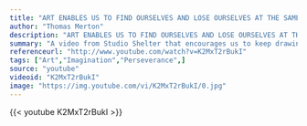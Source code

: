 ```yaml
---
title: "ART ENABLES US TO FIND OURSELVES AND LOSE OURSELVES AT THE SAME TIME."
author: "Thomas Merton"
description: "ART ENABLES US TO FIND OURSELVES AND LOSE OURSELVES AT THE SAME TIME. - Thomas Merton quotes from GetInspired365.com"
summary: "A video from Studio Shelter that encourages us to keep drawing"
referenceurl: "http://www.youtube.com/watch?v=K2MxT2rBukI"
tags: ["Art","Imagination","Perseverance",]
source: "youtube"
videoid: "K2MxT2rBukI"
image: "https://img.youtube.com/vi/K2MxT2rBukI/0.jpg"
---
```


{{< youtube K2MxT2rBukI >}}
